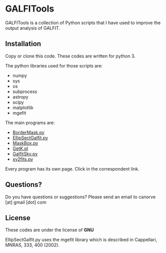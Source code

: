 # GALFITools

GALFITools is a collection of Python
scripts that I have used to improve the
output analysis of GALFIT.

## Installation

Copy or clone this code. These codes are
written for python 3.

The python libraries used for those scripts are:
- numpy
- sys
- os
- subprocess
- astropy
- scipy
- matplotlib
- mgefit

The main programs are:

- [BorderMask.py](docs/BorderMask)
- [EllipSectGalfit.py](docs/Ellipse)
- [MaskBox.py](docs/MaskBox)
- [GetK.pl](docs/GetK)
- [GalfitSky.py](docs/GalfitSky)
- [xy2fits.py](docs/xy2fits)


Every program has its own page. Click in the
correspondent link.

## Questions?

Do you have questions or suggestions?
Please send an email to canorve [at] gmail [dot] com

## License

These codes are under the license of **GNU**

EllipSectGalfit.py uses the mgefit library which is
described in Cappellari, MNRAS, 333, 400 (2002).
